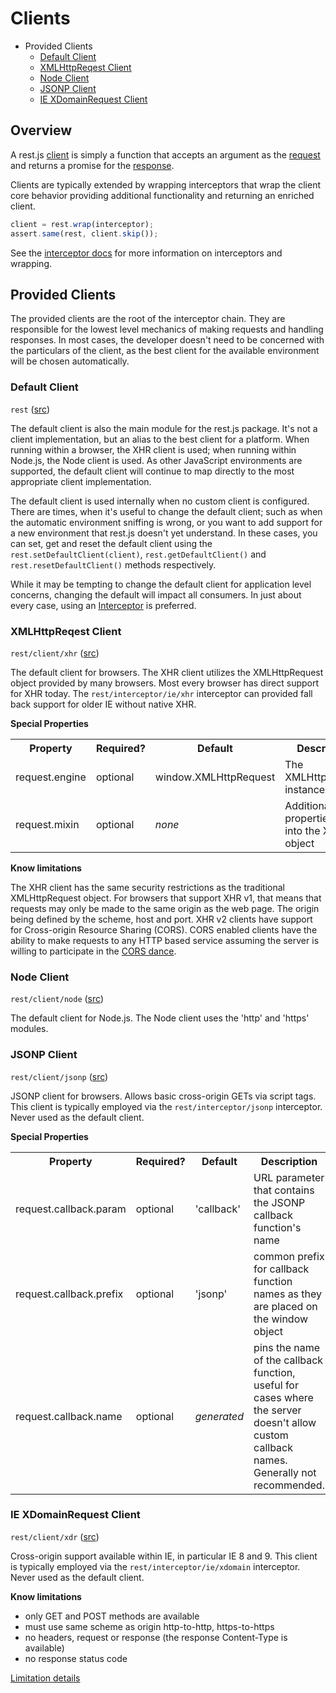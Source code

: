 # Clients

- Provided Clients
  - [Default Client](#module-rest)
  - [XMLHttpReqest Client](#module-rest/client/xhr)
  - [Node Client](#module-rest/client/node)
  - [JSONP Client](#module-rest/client/jsonp)
  - [IE XDomainRequest Client](#module-rest/client/xdr)


## Overview

A rest.js [client](interfaces.md#interface-client) is simply a function that accepts an argument as the [request](interfaces.md#interface-request) and returns a promise for the [response](interfaces.md#interface-response).

Clients are typically extended by wrapping interceptors that wrap the client core behavior providing additional functionality and returning an enriched client.

```javascript
client = rest.wrap(interceptor);
assert.same(rest, client.skip());
```

See the [interceptor docs](interceptors.md) for more information on interceptors and wrapping.


## Provided Clients

The provided clients are the root of the interceptor chain.  They are responsible for the lowest level mechanics of making requests and handling responses.  In most cases, the developer doesn't need to be concerned with the particulars of the client, as the best client for the available environment will be chosen automatically.


<a name="module-rest"></a>
### Default Client

`rest` ([src](../rest.js))

The default client is also the main module for the rest.js package.  It's not a client implementation, but an alias to the best client for a platform.  When running within a browser, the XHR client is used; when running within Node.js, the Node client is used.  As other JavaScript environments are supported, the default client will continue to map directly to the most appropriate client implementation.

The default client is used internally when no custom client is configured.  There are times, when it's useful to change the default client; such as when the automatic environment sniffing is wrong, or you want to add support for a new environment that rest.js doesn't yet understand. In these cases, you can set, get and reset the default client using the `rest.setDefaultClient(client)`, `rest.getDefaultClient()` and `rest.resetDefaultClient()` methods respectively.

While it may be tempting to change the default client for application level concerns, changing the default will impact all consumers.  In just about every case, using an [Interceptor](./interceptors.md) is preferred.


<a name="module-rest/client/xhr"></a>
### XMLHttpReqest Client

`rest/client/xhr` ([src](../client/xhr.js))

The default client for browsers.  The XHR client utilizes the XMLHttpRequest object provided by many browsers.  Most every browser has direct support for XHR today.  The `rest/interceptor/ie/xhr` interceptor can provided fall back support for older IE without native XHR.

**Special Properties**

<table>
<tr>
  <th>Property</th>
  <th>Required?</th>
  <th>Default</th>
  <th>Description</th>
</tr>
<tr>
  <td>request.engine</td>
  <td>optional</td>
  <td>window.XMLHttpRequest</td>
  <td>The XMLHttpRequest instance to use</td>
</tr>
<tr>
  <td>request.mixin</td>
  <td>optional</td>
  <td><em>none</em></td>
  <td>Additional properties to mix into the XHR object</td>
</tr>
</table>

**Know limitations**

The XHR client has the same security restrictions as the traditional XMLHttpRequest object.  For browsers that support XHR v1, that means that requests may only be made to the same origin as the web page.  The origin being defined by the scheme, host and port.  XHR v2 clients have support for Cross-origin Resource Sharing (CORS).  CORS enabled clients have the ability to make requests to any HTTP based service assuming the server is willing to participate in the [CORS dance](http://www.html5rocks.com/en/tutorials/cors/).


<a name="module-rest/client/node"></a>
### Node Client

`rest/client/node` ([src](../client/node.js))

The default client for Node.js.  The Node client uses the 'http' and 'https' modules.


<a name="module-rest/client/jsonp"></a>
### JSONP Client

`rest/client/jsonp` ([src](../client/jsonp.js))

JSONP client for browsers.  Allows basic cross-origin GETs via script tags.  This client is typically employed via the `rest/interceptor/jsonp` interceptor.  Never used as the default client.

**Special Properties**

<table>
<tr>
  <th>Property</th>
  <th>Required?</th>
  <th>Default</th>
  <th>Description</th>
</tr>
<tr>
  <td>request.callback.param</td>
  <td>optional</td>
  <td>'callback'</td>
  <td>URL parameter that contains the JSONP callback function's name</td>
</tr>
<tr>
  <td>request.callback.prefix</td>
  <td>optional</td>
  <td>'jsonp'</td>
  <td>common prefix for callback function names as they are placed on the window object</td>
</tr>
<tr>
  <td>request.callback.name</td>
  <td>optional</td>
  <td><em>generated</em></td>
  <td>pins the name of the callback function, useful for cases where the server doesn't allow custom callback names. Generally not recommended.</td>
</tr>
</table>


<a name="module-rest/client/xdr"></a>
### IE XDomainRequest Client

`rest/client/xdr` ([src](../client/xdr.js))

Cross-origin support available within IE, in particular IE 8 and 9.  This client is typically employed via the `rest/interceptor/ie/xdomain` interceptor.  Never used as the default client.

**Know limitations**

- only GET and POST methods are available
- must use same scheme as origin http-to-http, https-to-https
- no headers, request or response (the response Content-Type is available)
- no response status code

[Limitation details](http://blogs.msdn.com/b/ieinternals/archive/2010/05/13/xdomainrequest-restrictions-limitations-and-workarounds.aspx)
